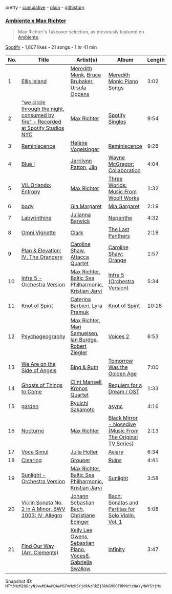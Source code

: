 pretty - [cumulative](/playlists/cumulative/37i9dQZF1DX24ftkC3R4l9.md) - [plain](/playlists/plain/37i9dQZF1DX24ftkC3R4l9) - [githistory](https://github.githistory.xyz/mackorone/spotify-playlist-archive/blob/main/playlists/plain/37i9dQZF1DX24ftkC3R4l9)

### [Ambiente x Max Richter](https://open.spotify.com/playlist/37i9dQZF1DX24ftkC3R4l9)

> Max Richter's Takeover selection, as previously featured on <a href="spotify:user:spotify:playlist:37i9dQZF1DX9c7yCloFHHL">Ambiente</a>.

[Spotify](https://open.spotify.com/user/spotify) - 1,807 likes - 21 songs - 1 hr 41 min

| No. | Title | Artist(s) | Album | Length |
|---|---|---|---|---|
| 1 | [Ellis Island](https://open.spotify.com/track/6LKYTKdEEgikRjVjKXj3d9) | [Meredith Monk](https://open.spotify.com/artist/1WN9bXZmI41JB1tCmrSC3M), [Bruce Brubaker](https://open.spotify.com/artist/400JXdqRhBKf0A6qNoLCSJ), [Ursula Oppens](https://open.spotify.com/artist/7IxqYfRCtVZf5syhfPB8Ci) | [Meredith Monk: Piano Songs](https://open.spotify.com/album/2HiKHHXUaH84DcFkvpYhD3) | 3:02 |
| 2 | ["we circle through the night, consumed by fire" \- Recorded at Spotify Studios NYC](https://open.spotify.com/track/7pAksEVGKqiXRvl2bO0vhy) | [Max Richter](https://open.spotify.com/artist/2VZNmg4vCnew4Pavo8zDdW) | [Spotify Singles](https://open.spotify.com/album/0A5p1Mwf2dK9MAG804kNcg) | 9:54 |
| 3 | [Reminiscence](https://open.spotify.com/track/77mcZL6Qj3hEjvqe2CJWZm) | [Hélène Vogelsinger](https://open.spotify.com/artist/7x4r9H8a1f60caFnTB4xmA) | [Reminiscence](https://open.spotify.com/album/7kCmF1EA4lIDRjPnDfkUje) | 9:28 |
| 4 | [Blue i](https://open.spotify.com/track/4t2Ymp7Fa9jr3cgKt8XYAP) | [Jerrilynn Patton](https://open.spotify.com/artist/40LnJya3zz55sUnv2ojpWR), [Jlin](https://open.spotify.com/artist/23QKqAkKwti9zBiac6RFBA) | [Wayne McGregor: Collaboration](https://open.spotify.com/album/0p11IruYZq7lsEAXbgNBvW) | 4:04 |
| 5 | [VII\. Orlando: Entropy](https://open.spotify.com/track/4RwJIEJfoIVnFpi4hfhnFL) | [Max Richter](https://open.spotify.com/artist/2VZNmg4vCnew4Pavo8zDdW) | [Three Worlds: Music From Woolf Works](https://open.spotify.com/album/4fo551Vy3KXbbRxRlVTD9D) | 1:32 |
| 6 | [body](https://open.spotify.com/track/7ioA3dpnUBGyoWapMSxWnv) | [Gia Margaret](https://open.spotify.com/artist/7fnMav7xXJwwjbyWbSjF4C) | [Mia Gargaret](https://open.spotify.com/album/0NZqwH80237QvwcJDlOia7) | 2:19 |
| 7 | [Labyrinthine](https://open.spotify.com/track/58OsQvr8IkoysLGiaLth6I) | [Julianna Barwick](https://open.spotify.com/artist/0HWfFWL4vVrbaBQqxVCwCi) | [Nepenthe](https://open.spotify.com/album/2CXMjx34NYlVRCFH1MsOku) | 4:32 |
| 8 | [Omni Vignette](https://open.spotify.com/track/5F0Ne6CGaUYZaegGli9BYN) | [Clark](https://open.spotify.com/artist/6kic5bCjlohhDn9KzXbOta) | [The Last Panthers](https://open.spotify.com/album/6jN4zYKKtmdva12AjbfXNB) | 2:18 |
| 9 | [Plan & Elevation: IV\. The Orangery](https://open.spotify.com/track/2dMkqOH8CjJGwDcyLcNuZI) | [Caroline Shaw](https://open.spotify.com/artist/3uUFClFtbjbjQQIq4BjY2C), [Attacca Quartet](https://open.spotify.com/artist/5EUJNZmcXCk9vkeD9GjtzF) | [Caroline Shaw: Orange](https://open.spotify.com/album/5d0tz2baP5WGhMzZvONcgU) | 1:57 |
| 10 | [Infra 5 \- Orchestra Version](https://open.spotify.com/track/3FnE1RU9JCrAKhejeSPyXK) | [Max Richter](https://open.spotify.com/artist/2VZNmg4vCnew4Pavo8zDdW), [Baltic Sea Philharmonic](https://open.spotify.com/artist/1PlMcwoF2G03BqB1MDbXVt), [Kristjan Järvi](https://open.spotify.com/artist/2WgYGKKKnmn7t11fcHZnt7) | [Infra 5 \(Orchestra Version\)](https://open.spotify.com/album/3TeLT18JRSdu4dAR7TBtvn) | 5:34 |
| 11 | [Knot of Spirit](https://open.spotify.com/track/16OWbcIekAVw9vEdiL93My) | [Caterina Barbieri](https://open.spotify.com/artist/61WgG5fz5ilJrMne7tE1zu), [Lyra Pramuk](https://open.spotify.com/artist/4nIgCJvBTi7M3pFn2ELhxm) | [Knot of Spirit](https://open.spotify.com/album/6OQQ3ImfeWkqIIRhMr4L5V) | 10:18 |
| 12 | [Psychogeography](https://open.spotify.com/track/5rGghULRHdt40jvMnpDubb) | [Max Richter](https://open.spotify.com/artist/2VZNmg4vCnew4Pavo8zDdW), [Mari Samuelsen](https://open.spotify.com/artist/670EXb4x6t2MAvRvqCixyx), [Ian Burdge](https://open.spotify.com/artist/0cs87q4mrkIUnMqHVAf4eL), [Robert Ziegler](https://open.spotify.com/artist/6c3mMiMnHQtu4mGWN87CFx) | [Voices 2](https://open.spotify.com/album/29qu0lgHevmRAWZMWkDsD5) | 6:53 |
| 13 | [We Are on the Side of Angels](https://open.spotify.com/track/755pVwd6scvSnlUAnIS6zc) | [Bing & Ruth](https://open.spotify.com/artist/0grPfzk6cTnzfQpxjLDPs0) | [Tomorrow Was the Golden Age](https://open.spotify.com/album/37FqMp9hRz4bgkvp3x0Tz3) | 7:00 |
| 14 | [Ghosts of Things to Come](https://open.spotify.com/track/37eMGxazZ53ALWvBnF4DUm) | [Clint Mansell](https://open.spotify.com/artist/01xiB0IlXMXy3wrrotgDnU), [Kronos Quartet](https://open.spotify.com/artist/0M6xcJTswOl2qvExCJhiS3) | [Requiem for a Dream / OST](https://open.spotify.com/album/7Jkv05qDgXZynnNaYcxY5W) | 1:33 |
| 15 | [garden](https://open.spotify.com/track/64k9ofXMqzVfB01m2emxIw) | [Ryuichi Sakamoto](https://open.spotify.com/artist/1tcgfoMTT1szjUeaikxRjA) | [async](https://open.spotify.com/album/2OKN3NwlITzfVpDJecA4Z3) | 4:16 |
| 16 | [Nocturne](https://open.spotify.com/track/6ha8If4Le4JbyE9Y7cmUYg) | [Max Richter](https://open.spotify.com/artist/2VZNmg4vCnew4Pavo8zDdW) | [Black Mirror \- Nosedive \(Music From The Original TV Series\)](https://open.spotify.com/album/6I3nSno00gBaLTJF4epBQY) | 2:13 |
| 17 | [Voce Simul](https://open.spotify.com/track/5pJklRm4p7TpUDACojnZEe) | [Julia Holter](https://open.spotify.com/artist/0bsV0sUjnCuCTYOnNHQl3E) | [Aviary](https://open.spotify.com/album/6icpwcJQWK4nq9Xilk4yRu) | 6:34 |
| 18 | [Clearing](https://open.spotify.com/track/3IL43TRkEnh4buGOZ1Brb5) | [Grouper](https://open.spotify.com/artist/31uyAcnY0kjjKKIQZMKX4i) | [Ruins](https://open.spotify.com/album/5ElYoVUqRQIlDekD1v6aKa) | 4:41 |
| 19 | [Sunlight \- Orchestra Version](https://open.spotify.com/track/4vPGXkZYKmyFjnwRFF4RJq) | [Max Richter](https://open.spotify.com/artist/2VZNmg4vCnew4Pavo8zDdW), [Baltic Sea Philharmonic](https://open.spotify.com/artist/1PlMcwoF2G03BqB1MDbXVt), [Kristjan Järvi](https://open.spotify.com/artist/2WgYGKKKnmn7t11fcHZnt7) | [Sunlight](https://open.spotify.com/album/0ANoKVoUntfUImCzarlu8A) | 3:58 |
| 20 | [Violin Sonata No\. 2 in A Minor, BWV 1003: IV\. Allegro](https://open.spotify.com/track/2djkDNY0TN5C34OZvZmxHx) | [Johann Sebastian Bach](https://open.spotify.com/artist/5aIqB5nVVvmFsvSdExz408), [Christiane Edinger](https://open.spotify.com/artist/2qn7oYvrCrKti56IQXOyLt) | [Bach: Sonatas and Partitas for Solo Violin, Vol\. 1](https://open.spotify.com/album/4Jj0A2cAFVSdYkAdhZ4Oju) | 5:08 |
| 21 | [Find Our Way \(Arr\. Clements\)](https://open.spotify.com/track/0surAOdlCORVWoKRg2V6ef) | [Kelly Lee Owens](https://open.spotify.com/artist/5eitAUlYmlha3LLWg7aBn5), [Sebastian Plano](https://open.spotify.com/artist/7epYP6gVqTvHaKG7iSMAzr), [Voces8](https://open.spotify.com/artist/32nW8kGbs65y8CSlIvREuc), [Gabriella Swallow](https://open.spotify.com/artist/6AwvMaVqPLCm4wOjmq2WFT) | [Infinity](https://open.spotify.com/album/74eIgzLtcbJVr4NIajGzrb) | 3:47 |

Snapshot ID: `MTY3MzM2ODcyNiwwMDAwMDAwMGFmMzk5YjdkNzRkZjBkNGM0OTRhMzYzNWYyMWY5YjMx`
